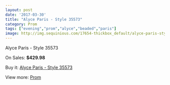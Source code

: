 ```yaml
---
layout: post
date: '2017-03-30'
title: "Alyce Paris - Style 35573"
category: Prom
tags: ["evening","prom","alyce","beaded","paris"]
image: http://img.sequinious.com/17654-thickbox_default/alyce-paris-style-35573.jpg
---
```

Alyce Paris - Style 35573

On Sales: **$429.98**
<a href="https://www.sequinious.com/prom/8309-alyce-paris-style-35573.html"><amp-img layout="responsive" width="600" height="600" src="//img.sequinious.com/17654-thickbox_default/alyce-paris-style-35573.jpg" alt="Alyce Paris - Style 35573 0" /></a>
<a href="https://www.sequinious.com/prom/8309-alyce-paris-style-35573.html"><amp-img layout="responsive" width="600" height="600" src="//img.sequinious.com/17656-thickbox_default/alyce-paris-style-35573.jpg" alt="Alyce Paris - Style 35573 1" /></a>
<a href="https://www.sequinious.com/prom/8309-alyce-paris-style-35573.html"><amp-img layout="responsive" width="600" height="600" src="//img.sequinious.com/17655-thickbox_default/alyce-paris-style-35573.jpg" alt="Alyce Paris - Style 35573 2" /></a>

Buy it: [Alyce Paris - Style 35573](https://www.sequinious.com/prom/8309-alyce-paris-style-35573.html "Alyce Paris - Style 35573")

View more: [Prom](https://www.sequinious.com/7-prom "Prom")